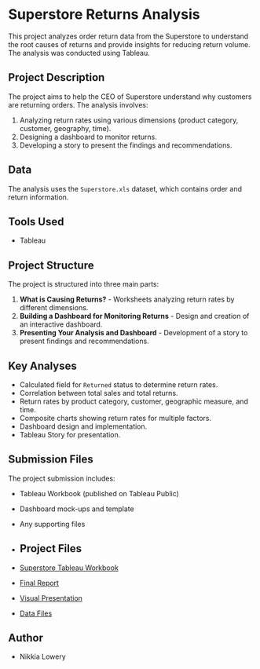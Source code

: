 # Superstore Returns Analysis

This project analyzes order return data from the Superstore to understand the root causes of returns and provide insights for reducing return volume. The analysis was conducted using Tableau.

## Project Description

The project aims to help the CEO of Superstore understand why customers are returning orders. The analysis involves:

1.  Analyzing return rates using various dimensions (product category, customer, geography, time).
2.  Designing a dashboard to monitor returns.
3.  Developing a story to present the findings and recommendations.

## Data

The analysis uses the `Superstore.xls` dataset, which contains order and return information.

## Tools Used

* Tableau

## Project Structure

The project is structured into three main parts:

1.  **What is Causing Returns?** - Worksheets analyzing return rates by different dimensions.
2.  **Building a Dashboard for Monitoring Returns** - Design and creation of an interactive dashboard.
3.  **Presenting Your Analysis and Dashboard** - Development of a story to present findings and recommendations.

## Key Analyses

* Calculated field for `Returned` status to determine return rates.
* Correlation between total sales and total returns.
* Return rates by product category, customer, geographic measure, and time.
* Composite charts showing return rates for multiple factors.
* Dashboard design and implementation.
* Tableau Story for presentation.

## Submission Files

The project submission includes:

* Tableau Workbook (published on Tableau Public)
* Dashboard mock-ups and template
* Any supporting files

* ## Project Files

* [Superstore Tableau Workbook](https://public.tableau.com/views/Sprint5_17291002736550/CompositeStory?:language=en-US&publish=yes&:sid=&:display_count=n&:origin=viz_share_link)
* [Final Report](https://github.com/loweryni/BI-Analyst-Profile/blob/main/Storytelling%20with%20Data/Storytelling%20with%20Data.pdf)
* [Visual Presentation](https://drive.google.com/file/d/1WZGhFEPYL-KWNwbeUuuuRyG3mbzja_Wb/view?usp=drive_link)
* [Data Files](https://github.com/loweryni/BI-Analyst-Profile/blob/main/Storytelling%20with%20Data/Storytelling%20with%20Data.pdf)

## Author

* Nikkia Lowery

